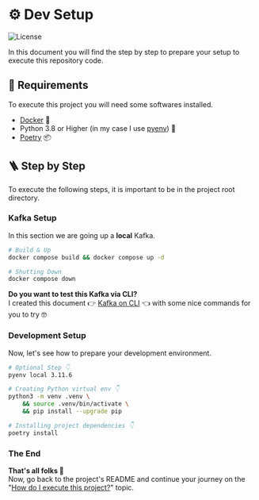 # ⚙️ Dev Setup

![License](https://img.shields.io/github/license/avcaliani/kafka-app?logo=apache&color=lightseagreen)

In this document you will find the step by step to prepare your setup to execute this repository code.

## 📝 Requirements

To execute this project you will need some softwares installed.

- [Docker] 🐋
- Python 3.8 or Higher (in my case I use [pyenv]) 🐍
- [Poetry] 📦

[Docker]: https://www.docker.com/
[pyenv]: https://github.com/pyenv/pyenv
[Poetry]: https://python-poetry.org/

## 🪜 Step by Step

To execute the following steps, it is important to be in the project root directory.

### Kafka Setup

In this section we are going up a **local** Kafka.

```bash
# Build & Up
docker compose build && docker compose up -d

# Shutting Down
docker compose down
```

**Do you want to test this Kafka via CLI?**  
I created this document 👉 [Kafka on CLI](https://github.com/avcaliani/kafka-in-docker) 👈 with some nice commands for you to try 🤓

### Development Setup

Now, let's see how to prepare your development environment.

```bash
# Optional Step 👇
pyenv local 3.11.6

# Creating Python virtual env 👇
python3 -m venv .venv \
    && source .venv/bin/activate \
    && pip install --upgrade pip

# Installing project dependencies 👇
poetry install
```

### The End

**That's all folks 🍻**  
Now, go back to the project's README and continue your journey on the "[How do I execute this project?]" topic.

[How do I execute this project?]: ../README.md#how-do-i-execute-this-project
